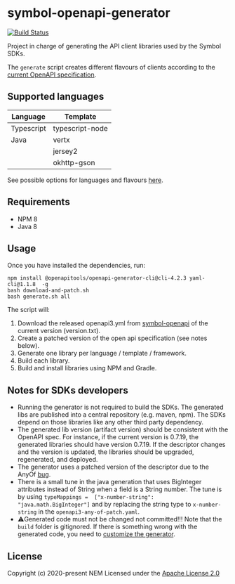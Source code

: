 # symbol-openapi-generator

[![Build Status](https://travis-ci.com/nemtech/symbol-openapi-generator.svg?branch=master)](https://travis-ci.com/nemtech/symbol-openapi-generator)

Project in charge of generating the API client libraries used by the Symbol SDKs.

The ``generate`` script creates different flavours of clients according to the [current OpenAPI specification](https://github.com/nemtech/symbol-openapi).

## Supported languages
| Language   | Template          | 
|------------|------------------|
| Typescript | typescript-node  |
| Java       | vertx            |
|            | jersey2          |
|            | okhttp-gson      |

See possible options for languages and flavours [here](https://openapi-generator.tech/docs/generators/).

## Requirements

* NPM 8
* Java 8

## Usage

Once you have installed the dependencies, run:
~~~~
npm install @openapitools/openapi-generator-cli@cli-4.2.3 yaml-cli@1.1.8  -g
bash download-and-patch.sh
bash generate.sh all
~~~~

The script will:

1. Download the released openapi3.yml from [symbol-openapi](https://github.com/nemtech/symbol-openapi/releases) of the current version (version.txt).
2. Create a patched version of the open api specification (see notes below).
3. Generate one library per language / template / framework.
4. Build each library.
5. Build and install libraries using NPM and Gradle.

## Notes for SDKs developers

* Running the generator is not required to build the SDKs. The generated libs are published into a central repository (e.g. maven, npm).  The SDKs depend on those libraries like any other third party dependency.
* The generated lib version (artifact version) should be consistent with the OpenAPI spec. For instance, if the current version is 0.7.19,  the generated libraries should have version 0.7.19. If the descriptor changes and the version is updated, the libraries should be upgraded, regenerated, and deployed.
* The generator uses a patched version of the descriptor due to the AnyOf  [bug](https://github.com/OpenAPITools/openapi-generator/issues/634).
* There is a small tune in the java generation that uses BigInteger attributes instead of String when a field is a String number. The tune is by using ``typeMappings =  ["x-number-string": "java.math.BigInteger"]`` and by replacing the string type to ``x-number-string`` in the ``openapi3-any-of-patch.yaml``.
* ⚠️Generated code must not be changed not committed!!! Note that the ``build`` folder is gitignored. If there is something wrong with the generated code, you need to [customize the generator](https://openapi-generator.tech/docs/customization.html).

## License

Copyright (c) 2020-present NEM
Licensed under the [Apache License 2.0](LICENSE)
